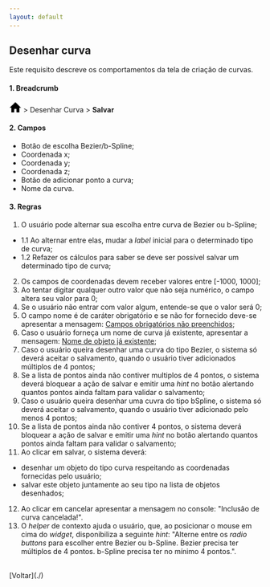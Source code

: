 ```yaml
---
layout: default
---
```


## Desenhar curva

Este requisito descreve os comportamentos da tela de criação de curvas.


#### 1. Breadcrumb
![Home](./img/icone-home.png) > Desenhar Curva > **Salvar**

#### 2. Campos
- Botão de escolha Bezier/b-Spline;
- Coordenada x;
- Coordenada y;
- Coordenada z;
- Botão de adicionar ponto a curva;
- Nome da curva.

#### 3. Regras
1. O usuário pode alternar sua escolha entre curva de Bezier ou b-Spline;
- 1.1 Ao alternar entre elas, mudar a _label_ inicial para o determinado tipo de curva;
- 1.2 Refazer os cálculos para saber se deve ser possível salvar um determinado tipo de curva;
2. Os campos de coordenadas devem receber valores entre [-1000, 1000];
3. Ao tentar digitar qualquer outro valor que não seja numérico, o campo altera seu valor para 0;
4. Se o usuário não entrar com valor algum, entende-se que o valor será 0;
5. O campo nome é de caráter obrigatório e se não for fornecido deve-se apresentar a mensagem: [Campos obrigatórios não preenchidos](./mensagens/campo-obg-n-preenc);
6. Caso o usuário forneça um nome de curva já existente, apresentar a mensagem: [Nome de objeto já existente](./mensagens/nome-ja-existente);
7. Caso o usuário queira desenhar uma curva do tipo Bezier, o sistema só deverá aceitar o salvamento, quando o usuário tiver adicionados múltiplos de 4 pontos;
8. Se a lista de pontos ainda não contiver multiplos de 4 pontos, o sistema deverá bloquear a ação de salvar e emitir uma _hint_ no botão alertando quantos pontos ainda faltam para validar o salvamento;
9. Caso o usuário queira desenhar uma cuvra do tipo bSpline, o sistema só deverá aceitar o salvamento, quando o usuário tiver adicionado pelo menos 4 pontos;
10. Se a lista de pontos ainda não contiver 4 pontos, o sistema deverá bloquear a ação de salvar e emitir uma _hint_ no botão alertando quantos pontos ainda faltam para validar o salvamento;
11. Ao clicar em salvar, o sistema deverá:
- desenhar um objeto do tipo curva respeitando as coordenadas fornecidas pelo usuário;
- salvar este objeto juntamente ao seu tipo na lista de objetos desenhados;
12. Ao clicar em cancelar apresentar a mensagem no console: "Inclusão de curva cancelada!".
13. O _helper_ de contexto ajuda o usuário, que, ao posicionar o mouse em cima do _widget_, disponibiliza a seguinte _hint_: "Alterne entre os _radio buttons_ para escolher entre Bezier ou b-Spline.
Bezier precisa ter múltiplos de 4 pontos. b-Spline precisa ter no mínimo 4 pontos.".

<br>
[Voltar](./)
